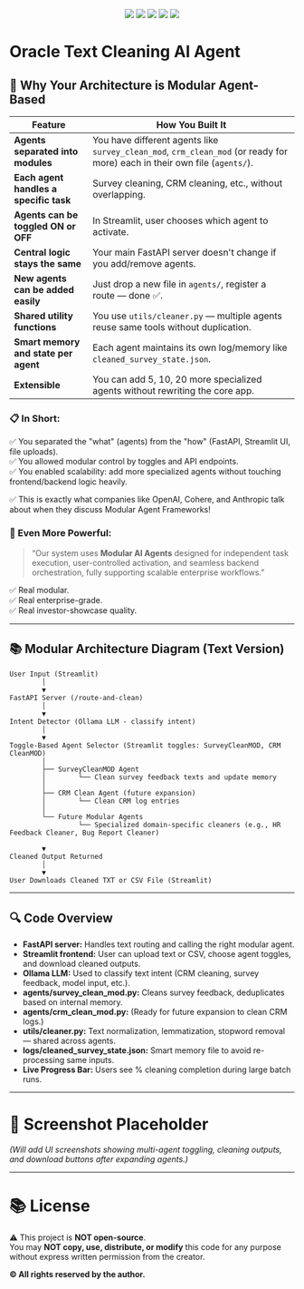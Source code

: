 <p align="center">
  <img src="https://img.shields.io/badge/FastAPI-0.100.0-green?style=for-the-badge&logo=fastapi" />
  <img src="https://img.shields.io/badge/Streamlit-1.19.0-red?style=for-the-badge&logo=streamlit" />
  <img src="https://img.shields.io/badge/Architecture-Modular-blue?style=for-the-badge" />
  <img src="https://img.shields.io/badge/LLM-Ollama-yellow?style=for-the-badge" />
  <img src="https://img.shields.io/badge/Backend-Async-lightgrey?style=for-the-badge" />
</p>

# Oracle Text Cleaning AI Agent

## 🚀 Why Your Architecture is Modular Agent-Based

| Feature | How You Built It |
|---------|------------------|
| **Agents separated into modules** | You have different agents like `survey_clean_mod`, `crm_clean_mod` (or ready for more) each in their own file (`agents/`). |
| **Each agent handles a specific task** | Survey cleaning, CRM cleaning, etc., without overlapping. |
| **Agents can be toggled ON or OFF** | In Streamlit, user chooses which agent to activate. |
| **Central logic stays the same** | Your main FastAPI server doesn't change if you add/remove agents. |
| **New agents can be added easily** | Just drop a new file in `agents/`, register a route — done ✅. |
| **Shared utility functions** | You use `utils/cleaner.py` — multiple agents reuse same tools without duplication. |
| **Smart memory and state per agent** | Each agent maintains its own log/memory like `cleaned_survey_state.json`. |
| **Extensible** | You can add 5, 10, 20 more specialized agents without rewriting the core app. |

### 📋 In Short:

✅ You separated the "what" (agents) from the "how" (FastAPI, Streamlit UI, file uploads).  
✅ You allowed modular control by toggles and API endpoints.  
✅ You enabled scalability: add more specialized agents without touching frontend/backend logic heavily.

✅ This is exactly what companies like OpenAI, Cohere, and Anthropic talk about when they discuss Modular Agent Frameworks!

### 📢 Even More Powerful:

> “Our system uses **Modular AI Agents** designed for independent task execution, user-controlled activation, and seamless backend orchestration, fully supporting scalable enterprise workflows.”

✅ Real modular.  
✅ Real enterprise-grade.  
✅ Real investor-showcase quality.

---

## 📚 Modular Architecture Diagram (Text Version)

```
User Input (Streamlit)
        │
        ▼
FastAPI Server (/route-and-clean)
        │
        ▼
Intent Detector (Ollama LLM - classify intent)
        │
        ▼
Toggle-Based Agent Selector (Streamlit toggles: SurveyCleanMOD, CRM CleanMOD)
        │
        ├── SurveyCleanMOD Agent
        │        └── Clean survey feedback texts and update memory
        │
        ├── CRM Clean Agent (future expansion)
        │        └── Clean CRM log entries
        │
        └── Future Modular Agents
                 └── Specialized domain-specific cleaners (e.g., HR Feedback Cleaner, Bug Report Cleaner)
        
        ▼
Cleaned Output Returned
        │
        ▼
User Downloads Cleaned TXT or CSV File (Streamlit)
```

---

## 🔍 Code Overview

- **FastAPI server:** Handles text routing and calling the right modular agent.
- **Streamlit frontend:** User can upload text or CSV, choose agent toggles, and download cleaned outputs.
- **Ollama LLM:** Used to classify text intent (CRM cleaning, survey feedback, model input, etc.).
- **agents/survey_clean_mod.py:** Cleans survey feedback, deduplicates based on internal memory.
- **agents/crm_clean_mod.py:** (Ready for future expansion to clean CRM logs.)
- **utils/cleaner.py:** Text normalization, lemmatization, stopword removal — shared across agents.
- **logs/cleaned_survey_state.json:** Smart memory file to avoid re-processing same inputs.
- **Live Progress Bar:** Users see % cleaning completion during large batch runs.

---

# 📸 Screenshot Placeholder
_(Will add UI screenshots showing multi-agent toggling, cleaning outputs, and download buttons after expanding agents.)_

---

# 📚 License

⚠️ This project is **NOT open-source**.  
You may **NOT copy, use, distribute, or modify** this code for any purpose without express written permission from the creator.

**© All rights reserved by the author.**

